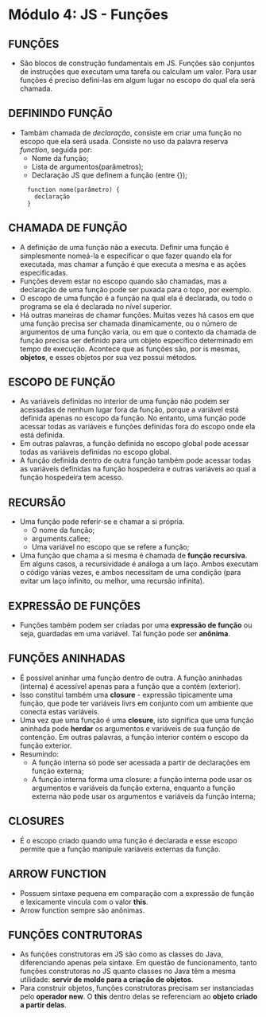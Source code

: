 # **Módulo 4: JS - Funções**

## **FUNÇÕES**
* São blocos de construção fundamentais em JS. Funções são conjuntos de instruções que executam uma tarefa ou calculam um valor. Para usar funções é preciso defini-las em algum lugar no escopo do qual ela será chamada. 

## **DEFININDO FUNÇÃO**
* Tambám chamada de *declaração*, consiste em criar uma função no escopo que ela será usada. Consiste no uso da palavra reserva *function*, seguida por:
  * Nome da função;
  * Lista de argumentos(parâmetros);
  * Declaração JS que definem a função (entre {});
  ```
    function nome(parâmetro) {
      declaração
    }
  ```

## **CHAMADA DE FUNÇÃO**
* A definição de uma função não a executa. Definir uma função é simplesmente nomeá-la e especificar o que fazer quando ela for executada, mas chamar a função é que executa a mesma e as ações especificadas. 
* Funções devem estar no escopo quando são chamadas, mas a declaração de uma função pode ser puxada para o topo, por exemplo. 
* O escopo de uma função é a função na qual ela é declarada, ou todo o programa se ela é declarada no nível superior. 
* Há outras maneiras de chamar funções. Muitas vezes há casos em que uma função precisa ser chamada dinamicamente, ou o número de argumentos de uma função varia, ou em que o contexto da chamada de função precisa ser definido para um objeto específico determinado em tempo de execução. Acontece que as funções são, por is mesmas, **objetos**, e esses objetos por sua vez possui métodos. 

## **ESCOPO DE FUNÇÃO**
* As variáveis definidas no interior de uma função não podem ser acessadas de nenhum lugar fora da função, porque a variável está definida apenas no escopo da função. No entanto, uma função pode acessar todas as variáveis e funções definidas fora do escopo onde ela está definida. 
* Em outras palavras, a função definida no escopo global pode acessar todas as variáveis definidas no escopo global.
* A função definida dentro de outra função também pode acessar todas as variáveis definidas na função hospedeira e outras variáveis ao qual a função hospedeira tem acesso.
 
## **RECURSÃO**
* Uma função pode referir-se e chamar a si própria. 
  * O nome da função;
  * arguments.callee;
  * Uma variável no escopo que se refere a função;
* Uma função que chama a si mesma é chamada de **função recursiva**. Em alguns casos, a recursividade é análoga a um laço. Ambos executam o código várias vezes, e ambos necessitam de uma condição (para evitar um laço infinito, ou melhor, uma recursão infinita). 

## **EXPRESSÃO DE FUNÇÕES**
* Funções também podem ser criadas por uma **expressão de função** ou seja, guardadas em uma variável. Tal função pode ser **anônima**.

## **FUNÇÕES ANINHADAS**
* É possível aninhar uma função dentro de outra. A função aninhadas (interna) é acessível apenas para a função que a contém (exterior).
* Isso constitui também uma **closure** - expressão tipicamente uma função, que pode ter variáveis livrs em conjunto com um ambiente que conecta estas variáveis. 
* Uma vez que uma função é uma **closure**, isto significa que uma função aninhada pode **herdar** os argumentos e variáveis de sua função de contenção. Em outras palavras, a função interior contém o escopo da função exterior. 
* Resumindo:
  * A função interna só pode ser acessada a partir de declarações em função externa;
  * A função interna forma uma closure: a função interna pode usar os argumentos e variáveis da função externa, enquanto a função externa não pode usar os argumentos e variáveis da função interna;
  
## **CLOSURES**
* É o escopo criado quando uma função é declarada e esse escopo permite que a função manipule variáveis externas da função.

## **ARROW FUNCTION**
* Possuem sintaxe pequena em comparação com a expressão de função e lexicamente vincula com o valor **this**. 
* Arrow function sempre são anônimas. 
  
## **FUNÇÕES CONTRUTORAS**
* As funções construtoras em JS são como as classes do Java, diferenciando apenas pela sintaxe. Em questão de funcionamento, tanto funções construtoras no JS quanto classes no Java têm a mesma utilidade: **servir de molde para a criação de objetos**.
* Para construir objetos, funções construtoras precisam ser instanciadas pelo **operador new**. O **this** dentro delas se referenciam ao **objeto criado a partir delas**.